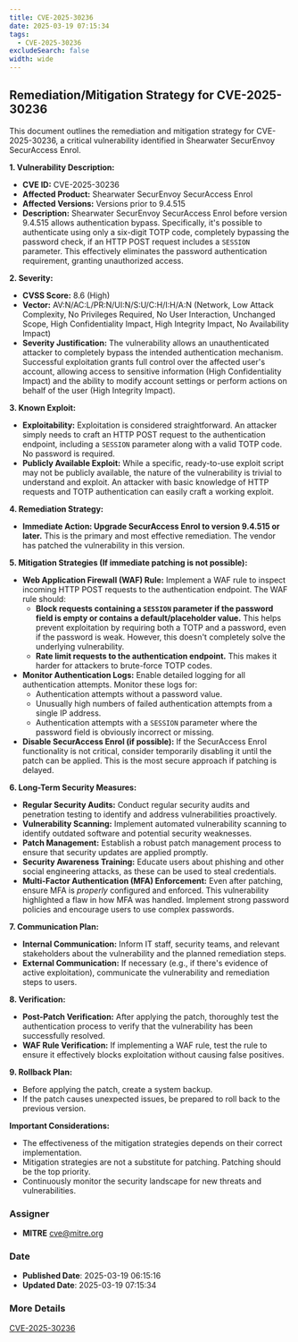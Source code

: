 ```yaml
---
title: CVE-2025-30236
date: 2025-03-19 07:15:34
tags:
  - CVE-2025-30236
excludeSearch: false
width: wide
---
```


## Remediation/Mitigation Strategy for CVE-2025-30236

This document outlines the remediation and mitigation strategy for CVE-2025-30236, a critical vulnerability identified in Shearwater SecurEnvoy SecurAccess Enrol.

**1. Vulnerability Description:**

*   **CVE ID:** CVE-2025-30236
*   **Affected Product:** Shearwater SecurEnvoy SecurAccess Enrol
*   **Affected Versions:** Versions prior to 9.4.515
*   **Description:**  Shearwater SecurEnvoy SecurAccess Enrol before version 9.4.515 allows authentication bypass.  Specifically, it's possible to authenticate using only a six-digit TOTP code, completely bypassing the password check, if an HTTP POST request includes a `SESSION` parameter. This effectively eliminates the password authentication requirement, granting unauthorized access.

**2. Severity:**

*   **CVSS Score:** 8.6 (High)
*   **Vector:** AV:N/AC:L/PR:N/UI:N/S:U/C:H/I:H/A:N  (Network, Low Attack Complexity, No Privileges Required, No User Interaction, Unchanged Scope, High Confidentiality Impact, High Integrity Impact, No Availability Impact)
*   **Severity Justification:** The vulnerability allows an unauthenticated attacker to completely bypass the intended authentication mechanism.  Successful exploitation grants full control over the affected user's account, allowing access to sensitive information (High Confidentiality Impact) and the ability to modify account settings or perform actions on behalf of the user (High Integrity Impact).

**3. Known Exploit:**

*   **Exploitability:** Exploitation is considered straightforward. An attacker simply needs to craft an HTTP POST request to the authentication endpoint, including a `SESSION` parameter along with a valid TOTP code. No password is required.
*   **Publicly Available Exploit:** While a specific, ready-to-use exploit script may not be publicly available, the nature of the vulnerability is trivial to understand and exploit.  An attacker with basic knowledge of HTTP requests and TOTP authentication can easily craft a working exploit.

**4. Remediation Strategy:**

*   **Immediate Action: Upgrade SecurAccess Enrol to version 9.4.515 or later.**  This is the primary and most effective remediation.  The vendor has patched the vulnerability in this version.

**5. Mitigation Strategies (If immediate patching is not possible):**

*   **Web Application Firewall (WAF) Rule:** Implement a WAF rule to inspect incoming HTTP POST requests to the authentication endpoint.  The WAF rule should:
    *   **Block requests containing a `SESSION` parameter if the password field is empty or contains a default/placeholder value.** This helps prevent exploitation by requiring both a TOTP and a password, even if the password is weak.  However, this doesn't completely solve the underlying vulnerability.
    *   **Rate limit requests to the authentication endpoint.** This makes it harder for attackers to brute-force TOTP codes.
*   **Monitor Authentication Logs:**  Enable detailed logging for all authentication attempts.  Monitor these logs for:
    *   Authentication attempts without a password value.
    *   Unusually high numbers of failed authentication attempts from a single IP address.
    *   Authentication attempts with a `SESSION` parameter where the password field is obviously incorrect or missing.
*   **Disable SecurAccess Enrol (if possible):** If the SecurAccess Enrol functionality is not critical, consider temporarily disabling it until the patch can be applied.  This is the most secure approach if patching is delayed.

**6. Long-Term Security Measures:**

*   **Regular Security Audits:** Conduct regular security audits and penetration testing to identify and address vulnerabilities proactively.
*   **Vulnerability Scanning:** Implement automated vulnerability scanning to identify outdated software and potential security weaknesses.
*   **Patch Management:** Establish a robust patch management process to ensure that security updates are applied promptly.
*   **Security Awareness Training:** Educate users about phishing and other social engineering attacks, as these can be used to steal credentials.
*   **Multi-Factor Authentication (MFA) Enforcement:**  Even after patching, ensure MFA is *properly* configured and enforced.  This vulnerability highlighted a flaw in how MFA was handled. Implement strong password policies and encourage users to use complex passwords.

**7. Communication Plan:**

*   **Internal Communication:**  Inform IT staff, security teams, and relevant stakeholders about the vulnerability and the planned remediation steps.
*   **External Communication:**  If necessary (e.g., if there's evidence of active exploitation), communicate the vulnerability and remediation steps to users.

**8. Verification:**

*   **Post-Patch Verification:** After applying the patch, thoroughly test the authentication process to verify that the vulnerability has been successfully resolved.
*   **WAF Rule Verification:** If implementing a WAF rule, test the rule to ensure it effectively blocks exploitation without causing false positives.

**9.  Rollback Plan:**

*   Before applying the patch, create a system backup.
*   If the patch causes unexpected issues, be prepared to roll back to the previous version.

**Important Considerations:**

*   The effectiveness of the mitigation strategies depends on their correct implementation.
*   Mitigation strategies are not a substitute for patching.  Patching should be the top priority.
*   Continuously monitor the security landscape for new threats and vulnerabilities.

### Assigner
- **MITRE** <cve@mitre.org>

### Date
- **Published Date**: 2025-03-19 06:15:16
- **Updated Date**: 2025-03-19 07:15:34

### More Details
[CVE-2025-30236](https://www.cvedetails.com/cve/CVE-2025-30236)